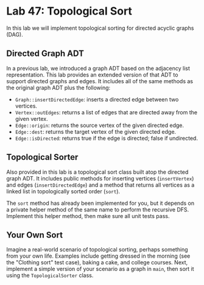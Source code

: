 # Lab 47: Topological Sort

In this lab we will implement topological sorting for directed acyclic graphs (DAG).

## Directed Graph ADT

In a previous lab, we introduced a graph ADT based on the adjacency list representation. This lab provides an extended version of that ADT to support directed graphs and edges. It includes all of the same methods as the original graph ADT plus the following:

* `Graph::insertDirectedEdge`: inserts a directed edge between two vertices.
* `Vertex::outEdges`: returns a list of edges that are directed away from the given vertex.
* `Edge::origin`: returns the source vertex of the given directed edge.
* `Edge::dest`: returns the target vertex of the given directed edge.
* `Edge::isDirected`: returns true if the edge is directed; false if undirected.

## Topological Sorter

Also provided in this lab is a topological sort class built atop the directed graph ADT. It includes public methods for inserting vertices (`insertVertex`) and edges (`insertDirectedEdge`) and a method that returns all vertices as a linked list in topologically sorted order (`sort`).

The `sort` method has already been implemented for you, but it depends on a private helper method of the same name to perform the recursive DFS. Implement this helper method, then make sure all unit tests pass.

## Your Own Sort

Imagine a real-world scenario of topological sorting, perhaps something from your own life. Examples include getting dressed in the morning (see the "Clothing sort" test case), baking a cake, and college courses. Next, implement a simple version of your scenario as a graph in `main`, then sort it using the `TopologicalSorter` class.
